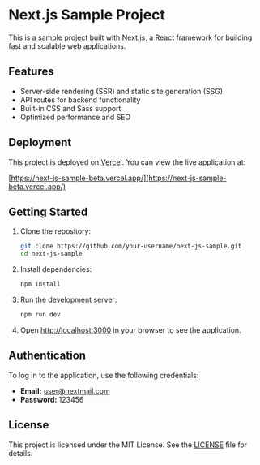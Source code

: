 # Next.js Sample Project

This is a sample project built with [Next.js](https://nextjs.org/), a React framework for building fast and scalable web applications.

## Features

- Server-side rendering (SSR) and static site generation (SSG)
- API routes for backend functionality
- Built-in CSS and Sass support
- Optimized performance and SEO

## Deployment

This project is deployed on [Vercel](https://vercel.com/). You can view the live application at:

[https://next-js-sample-beta.vercel.app/](https://next-js-sample-beta.vercel.app/)

## Getting Started

1. Clone the repository:

   ```bash
   git clone https://github.com/your-username/next-js-sample.git
   cd next-js-sample
   ```

2. Install dependencies:

   ```bash
   npm install
   ```

3. Run the development server:

   ```bash
   npm run dev
   ```

4. Open [http://localhost:3000](http://localhost:3000) in your browser to see the application.

## Authentication

To log in to the application, use the following credentials:

- **Email:** user@nextmail.com
- **Password:** 123456

## License

This project is licensed under the MIT License. See the [LICENSE](LICENSE) file for details.

